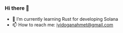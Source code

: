 ### Hi there 👋


- 🌱 I’m currently learning Rust for developing Solana 
- 📫 How to reach me: iyidoganahmet@gmail.com

